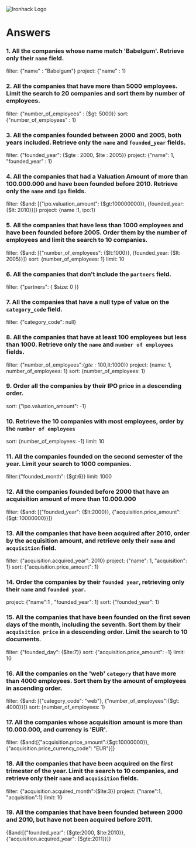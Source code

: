 ![Ironhack Logo](https://i.imgur.com/1QgrNNw.png)

# Answers

### 1. All the companies whose name match 'Babelgum'. Retrieve only their `name` field.

filter: {"name" : "Babelgum"}
project: {"name" : 1}

### 2. All the companies that have more than 5000 employees. Limit the search to 20 companies and sort them by **number of employees**.

filter: {"number_of_employees" : {$gt: 5000}}
sort: {"number_of_employees" : 1}

### 3. All the companies founded between 2000 and 2005, both years included. Retrieve only the `name` and `founded_year` fields.

filter: {"founded_year": {$gte : 2000, $lte : 2005}}
project: {"name": 1, "founded_year" : 1}

### 4. All the companies that had a Valuation Amount of more than 100.000.000 and have been founded before 2010. Retrieve only the `name` and `ipo` fields.

filter: {$and: [{"ipo.valuation_amount": {$gt:100000000}}, {founded_year: {$lt: 2010}}]}
project: {name :1, ipo:1}

### 5. All the companies that have less than 1000 employees and have been founded before 2005. Order them by the number of employees and limit the search to 10 companies.

filter: {$and: [{"number_of_employees": {$lt:1000}}, {founded_year: {$lt: 2005}}]}
sort: {number_of_employees: 1}
limit: 10

### 6. All the companies that don't include the `partners` field.

filter: {"partners": { $size: 0 }}

<!-- {"partners": []}   ?? -->

### 7. All the companies that have a null type of value on the `category_code` field.

filter: {"category_code": null}

### 8. All the companies that have at least 100 employees but less than 1000. Retrieve only the `name` and `number of employees` fields.

filter: {"number_of_employees":{$gte:100,$lt:1000}}
project: {name: 1, number_of_employees: 1}
sort: {number_of_employees: 1}

### 9. Order all the companies by their IPO price in a descending order.

sort: {"ipo.valuation_amount": -1}

### 10. Retrieve the 10 companies with most employees, order by the `number of employees`

sort: {number_of_employees: -1}
limit: 10

### 11. All the companies founded on the second semester of the year. Limit your search to 1000 companies.

filter:{"founded_month": {$gt:6}}
limit: 1000

### 12. All the companies founded before 2000 that have an acquisition amount of more than 10.000.000

filter: {$and: [{"founded_year": {$lt:2000}}, {"acquisition.price_amount":{$gt: 10000000}}]}

### 13. All the companies that have been acquired after 2010, order by the acquisition amount, and retrieve only their `name` and `acquisition` field.

filter: {"acquisition.acquired_year": 2010}
project: {"name": 1, "acquisition": 1}
sort: {"acquisition.price_amount": 1}

### 14. Order the companies by their `founded year`, retrieving only their `name` and `founded year`.

project: {"name":1 , "founded_year": 1}
sort: {"founded_year": 1}

### 15. All the companies that have been founded on the first seven days of the month, including the seventh. Sort them by their `acquisition price` in a descending order. Limit the search to 10 documents.

filter: {"founded_day": {$lte:7}}
sort: {"acquisition.price_amount": -1}
limit: 10

### 16. All the companies on the 'web' `category` that have more than 4000 employees. Sort them by the amount of employees in ascending order.

filter: {$and: [{"category_code": "web"}, {"number_of_employees":{$gt: 4000}}]}
sort: {number_of_employees: 1}

### 17. All the companies whose acquisition amount is more than 10.000.000, and currency is 'EUR'.

filter: {$and:[{"acquisition.price_amount":{$gt:10000000}}, {"acquisition.price_currency_code": "EUR"}]}

### 18. All the companies that have been acquired on the first trimester of the year. Limit the search to 10 companies, and retrieve only their `name` and `acquisition` fields.

filter: {"acquisition.acquired_month":{$lte:3}}
project: {"name":1, "acquisition":1}
limit: 10

### 19. All the companies that have been founded between 2000 and 2010, but have not been acquired before 2011.

{$and:[{"founded_year": {$gte:2000, $lte:2010}},{"acquisition.acquired_year": {$gte:2011}}]}

